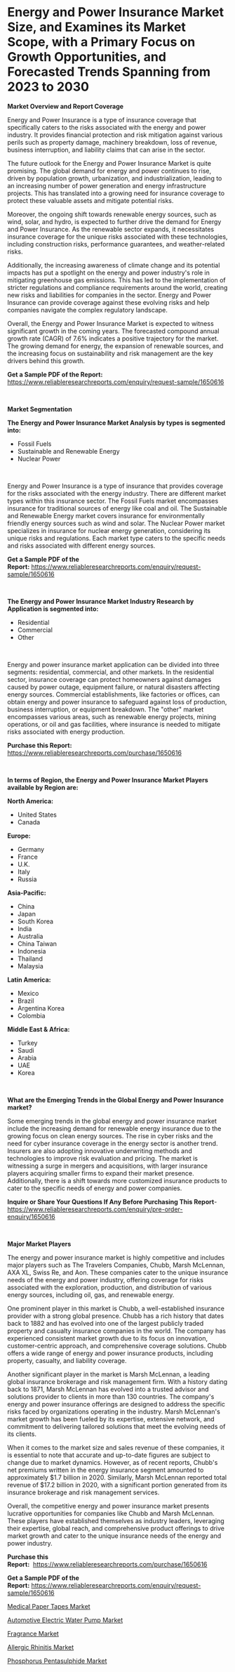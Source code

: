 <p><h1>Energy and Power Insurance Market Size, and Examines its Market Scope, with a Primary Focus on Growth Opportunities, and Forecasted Trends Spanning from 2023 to 2030</h1></p><p><strong>Market Overview and Report Coverage</strong></p>
<p><p>Energy and Power Insurance is a type of insurance coverage that specifically caters to the risks associated with the energy and power industry. It provides financial protection and risk mitigation against various perils such as property damage, machinery breakdown, loss of revenue, business interruption, and liability claims that can arise in the sector.</p><p>The future outlook for the Energy and Power Insurance Market is quite promising. The global demand for energy and power continues to rise, driven by population growth, urbanization, and industrialization, leading to an increasing number of power generation and energy infrastructure projects. This has translated into a growing need for insurance coverage to protect these valuable assets and mitigate potential risks.</p><p>Moreover, the ongoing shift towards renewable energy sources, such as wind, solar, and hydro, is expected to further drive the demand for Energy and Power Insurance. As the renewable sector expands, it necessitates insurance coverage for the unique risks associated with these technologies, including construction risks, performance guarantees, and weather-related risks.</p><p>Additionally, the increasing awareness of climate change and its potential impacts has put a spotlight on the energy and power industry's role in mitigating greenhouse gas emissions. This has led to the implementation of stricter regulations and compliance requirements around the world, creating new risks and liabilities for companies in the sector. Energy and Power Insurance can provide coverage against these evolving risks and help companies navigate the complex regulatory landscape.</p><p>Overall, the Energy and Power Insurance Market is expected to witness significant growth in the coming years. The forecasted compound annual growth rate (CAGR) of 7.6% indicates a positive trajectory for the market. The growing demand for energy, the expansion of renewable sources, and the increasing focus on sustainability and risk management are the key drivers behind this growth.</p></p>
<p><strong>Get a Sample PDF of the Report:</strong> <a href="https://www.reliableresearchreports.com/enquiry/request-sample/1650616">https://www.reliableresearchreports.com/enquiry/request-sample/1650616</a></p>
<p>&nbsp;</p>
<p><strong>Market Segmentation</strong></p>
<p><strong>The Energy and Power Insurance Market Analysis by types is segmented into:</strong></p>
<p><ul><li>Fossil Fuels</li><li>Sustainable and Renewable Energy</li><li>Nuclear Power</li></ul></p>
<p>&nbsp;</p>
<p><p>Energy and Power Insurance is a type of insurance that provides coverage for the risks associated with the energy industry. There are different market types within this insurance sector. The Fossil Fuels market encompasses insurance for traditional sources of energy like coal and oil. The Sustainable and Renewable Energy market covers insurance for environmentally friendly energy sources such as wind and solar. The Nuclear Power market specializes in insurance for nuclear energy generation, considering its unique risks and regulations. Each market type caters to the specific needs and risks associated with different energy sources.</p></p>
<p><strong>Get a Sample PDF of the Report:</strong>&nbsp;<a href="https://www.reliableresearchreports.com/enquiry/request-sample/1650616">https://www.reliableresearchreports.com/enquiry/request-sample/1650616</a></p>
<p>&nbsp;</p>
<p><strong>The Energy and Power Insurance Market Industry Research by Application is segmented into:</strong></p>
<p><ul><li>Residential</li><li>Commercial</li><li>Other</li></ul></p>
<p>&nbsp;</p>
<p><p>Energy and power insurance market application can be divided into three segments: residential, commercial, and other markets. In the residential sector, insurance coverage can protect homeowners against damages caused by power outage, equipment failure, or natural disasters affecting energy sources. Commercial establishments, like factories or offices, can obtain energy and power insurance to safeguard against loss of production, business interruption, or equipment breakdown. The "other" market encompasses various areas, such as renewable energy projects, mining operations, or oil and gas facilities, where insurance is needed to mitigate risks associated with energy production.</p></p>
<p><strong>Purchase this Report:</strong>&nbsp; <a href="https://www.reliableresearchreports.com/purchase/1650616">https://www.reliableresearchreports.com/purchase/1650616</a></p>
<p>&nbsp;</p>
<p><strong>In terms of Region, the Energy and Power Insurance Market Players available by Region are:</strong></p>
<p>
    <p> <strong> North America: </strong>
        <ul>
            <li>United States</li>
            <li>Canada</li>
        </ul>
        </p> 
    <p> <strong> Europe: </strong>
        <ul>
            <li>Germany</li>
            <li>France</li>
            <li>U.K.</li>
            <li>Italy</li>
            <li>Russia</li>
        </ul>
        </p> 
    <p> <strong> Asia-Pacific: </strong>
        <ul>
            <li>China</li>
            <li>Japan</li>
            <li>South Korea</li>
            <li>India</li>
            <li>Australia</li>
            <li>China Taiwan</li>
            <li>Indonesia</li>
            <li>Thailand</li>
            <li>Malaysia</li>
        </ul>
        </p> 
    <p> <strong> Latin America: </strong>
        <ul>
            <li>Mexico</li>
            <li>Brazil</li>
            <li>Argentina Korea</li>
            <li>Colombia</li>
        </ul>
        </p> 
    <p> <strong> Middle East & Africa: </strong>
        <ul>
            <li>Turkey</li>
            <li>Saudi</li>
            <li>Arabia</li>
            <li>UAE</li>
            <li>Korea</li>
        </ul>
    </p>
    </p>
<p>&nbsp;</p>
<p><strong>What are the Emerging Trends in the Global Energy and Power Insurance market?</strong></p>
<p><p>Some emerging trends in the global energy and power insurance market include the increasing demand for renewable energy insurance due to the growing focus on clean energy sources. The rise in cyber risks and the need for cyber insurance coverage in the energy sector is another trend. Insurers are also adopting innovative underwriting methods and technologies to improve risk evaluation and pricing. The market is witnessing a surge in mergers and acquisitions, with larger insurance players acquiring smaller firms to expand their market presence. Additionally, there is a shift towards more customized insurance products to cater to the specific needs of energy and power companies.</p></p>
<p><strong>Inquire or Share Your Questions If Any Before Purchasing This Report</strong>- <a href="https://www.reliableresearchreports.com/enquiry/pre-order-enquiry/1650616">https://www.reliableresearchreports.com/enquiry/pre-order-enquiry/1650616</a></p>
<p>&nbsp;</p>
<p><strong>Major Market Players</strong></p>
<p><p>The energy and power insurance market is highly competitive and includes major players such as The Travelers Companies, Chubb, Marsh McLennan, AXA XL, Swiss Re, and Aon. These companies cater to the unique insurance needs of the energy and power industry, offering coverage for risks associated with the exploration, production, and distribution of various energy sources, including oil, gas, and renewable energy.</p><p>One prominent player in this market is Chubb, a well-established insurance provider with a strong global presence. Chubb has a rich history that dates back to 1882 and has evolved into one of the largest publicly traded property and casualty insurance companies in the world. The company has experienced consistent market growth due to its focus on innovation, customer-centric approach, and comprehensive coverage solutions. Chubb offers a wide range of energy and power insurance products, including property, casualty, and liability coverage.</p><p>Another significant player in the market is Marsh McLennan, a leading global insurance brokerage and risk management firm. With a history dating back to 1871, Marsh McLennan has evolved into a trusted advisor and solutions provider to clients in more than 130 countries. The company's energy and power insurance offerings are designed to address the specific risks faced by organizations operating in the industry. Marsh McLennan's market growth has been fueled by its expertise, extensive network, and commitment to delivering tailored solutions that meet the evolving needs of its clients.</p><p>When it comes to the market size and sales revenue of these companies, it is essential to note that accurate and up-to-date figures are subject to change due to market dynamics. However, as of recent reports, Chubb's net premiums written in the energy insurance segment amounted to approximately $1.7 billion in 2020. Similarly, Marsh McLennan reported total revenue of $17.2 billion in 2020, with a significant portion generated from its insurance brokerage and risk management services.</p><p>Overall, the competitive energy and power insurance market presents lucrative opportunities for companies like Chubb and Marsh McLennan. These players have established themselves as industry leaders, leveraging their expertise, global reach, and comprehensive product offerings to drive market growth and cater to the unique insurance needs of the energy and power industry.</p></p>
<p><strong>Purchase this Report:</strong>&nbsp;&nbsp;<a href="https://www.reliableresearchreports.com/purchase/1650616">https://www.reliableresearchreports.com/purchase/1650616</a></p>
<p></p>
<p><strong>Get a Sample PDF of the Report:</strong>&nbsp;<a href="https://www.reliableresearchreports.com/enquiry/request-sample/1650616">https://www.reliableresearchreports.com/enquiry/request-sample/1650616</a></p>
<p><p><a href="https://medium.com/@jalenmurphy48/medical-paper-tapes-market-size-cagr-trends-2024-2030-c9a675bd2362">Medical Paper Tapes Market</a></p><p><a href="https://www.linkedin.com/pulse/automotive-electric-water-pump-market-research-report-provides/">Automotive Electric Water Pump Market</a></p><p><a href="https://www.linkedin.com/pulse/fragrance-market-challenges-opportunities-growth-drivers/">Fragrance Market</a></p><p><a href="https://www.linkedin.com/pulse/allergic-rhinitis-market-research-report-unlocks-analysis/">Allergic Rhinitis Market</a></p><p><a href="https://medium.com/@albanaduro2018/phosphorus-pentasulphide-market-size-growth-forecast-2023-2030-ecc9fdb2417c">Phosphorus Pentasulphide Market</a></p></p>
